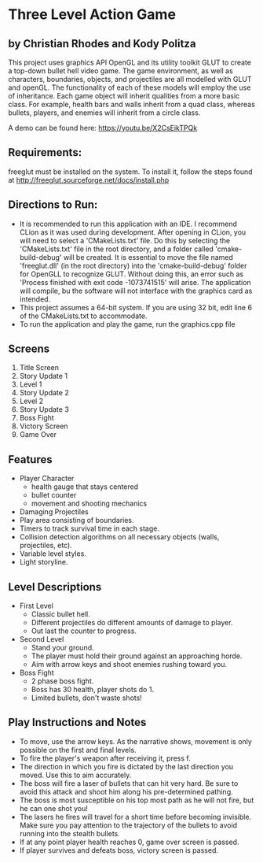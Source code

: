 # Three Level Action Game #
## by Christian Rhodes and Kody Politza ##
This project uses graphics API OpenGL and its utility toolkit GLUT to create a top-down bullet hell video game. 
The game environment, as well as characters, boundaries, objects, and projectiles are all modelled with 
GLUT and openGL. The functionality of each of these models will employ the use of inheritance. Each game object 
will inherit qualities from a more basic class. For example, health bars and walls inherit from a quad class, whereas
bullets, players, and enemies will inherit from a circle class.

A demo can be found here: https://youtu.be/X2CsEikTPQk

## Requirements:
freeglut must be installed on the system. To install it, follow the steps found at http://freeglut.sourceforge.net/docs/install.php

## Directions to Run:
- It is recommended to run this application with an IDE. I recommend CLion as it was used during development. After opening in CLion, you will need to select a 'CMakeLists.txt' file. Do this by selecting the 'CMakeLists.txt' file in the root directory, and a folder called 'cmake-build-debug' will be created. It is essential to move the file named 'freeglut.dll' (in the root directory) into the 'cmake-build-debug' folder for OpenGLL to recognize GLUT. Without doing this, an error such as 'Process finished with exit code -1073741515' will arise. The application will compile, bu the software will not interface with the graphics card as intended. 
- This project assumes a 64-bit system. If you are using 32 bit, edit line 6 of the CMakeLists.txt to accommodate. 
- To run the application and play the game, run the graphics.cpp file

## Screens
1. Title Screen
2. Story Update 1
2. Level 1
3. Story Update 2
4. Level 2
5. Story Update 3
6. Boss Fight
7. Victory Screen
8. Game Over

## Features
- Player Character
    - health gauge that stays centered
    - bullet counter
    - movement and shooting mechanics 
- Damaging Projectiles
- Play area consisting of boundaries.
- Timers to track survival time in each stage.
- Collision detection algorithms on all necessary objects (walls, projectiles, etc).
- Variable level styles.
- Light storyline.

## Level Descriptions
- First Level
    - Classic bullet hell.
    - Different projectiles do different amounts of damage to player.
    - Out last the counter to progress.
- Second Level
    - Stand your ground.
    - The player must hold their ground against an approaching horde.
    - Aim with arrow keys and shoot enemies rushing toward you.
- Boss Fight
    - 2 phase boss fight.
    - Boss has 30 health, player shots do 1.
    - Limited bullets, don't waste shots!

## Play Instructions and Notes
- To move, use the arrow keys. As the narrative shows, movement is only possible on the first and final levels.
- To fire the player's weapon after receiving it, press f.
- The direction in which you fire is dictated by the last direction you moved. Use this to aim accurately.
- The boss will fire a laser of bullets that can hit very hard. Be sure to avoid this attack and shoot him along his pre-determined pathing.
- The boss is most susceptible on his top most path as he will not fire, but he can one shot you!
- The lasers he fires will travel for a short time before becoming invisible. Make sure you pay attention to the trajectory of the bullets to avoid running into the stealth bullets.
- If at any point player health reaches 0, game over screen is passed. 
- If player survives and defeats boss, victory screen is passed.

